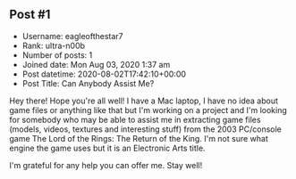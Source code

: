 ## Post #1
- Username: eagleofthestar7
- Rank: ultra-n00b
- Number of posts: 1
- Joined date: Mon Aug 03, 2020 1:37 am
- Post datetime: 2020-08-02T17:42:10+00:00
- Post Title: Can Anybody Assist Me?

Hey there!
Hope you're all well!
I have a Mac laptop, I have no idea about game files or anything like that but I'm working on a project and I'm looking for somebody who may be able to assist me in extracting game files (models, videos, textures and interesting stuff) from the 2003 PC/console game The Lord of the Rings: The Return of the King. I'm not sure what engine the game uses but it is an Electronic Arts title.

I'm grateful for any help you can offer me.
Stay well!
